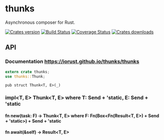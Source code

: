 thunks
====
Asynchronous composer for Rust.

[![Crates version][version-image]][version-url]
[![Build Status][travis-image]][travis-url]
[![Coverage Status][coveralls-image]][coveralls-url]
[![Crates downloads][downloads-image]][downloads-url]

## API
### Documentation https://iorust.github.io/thunks/thunks

```Rust
extern crate thunks;
use thunks::Thunk;
```

```
pub struct Thunk<T, E>(_)
```

### impl<T, E> Thunk<T, E> where T: Send + 'static, E: Send + 'static
#### fn new<F>(task: F) -> Thunk<T, E> where F: Fn(Box<Fn(Result<T, E>) + Send + 'static>) + Send + 'static
#### fn await(&self) -> Result<T, E>


[version-image]: https://img.shields.io/crates/v/thunks.svg
[version-url]: https://crates.io/crates/thunks

[travis-image]: http://img.shields.io/travis/iorust/thunks.svg
[travis-url]: https://travis-ci.org/iorust/thunks

[coveralls-image]: https://coveralls.io/repos/github/iorust/thunks/badge.svg?branch=master
[coveralls-url]: https://coveralls.io/github/iorust/thunks?branch=master

[downloads-image]: https://img.shields.io/crates/d/thunks.svg
[downloads-url]: https://crates.io/crates/thunks
